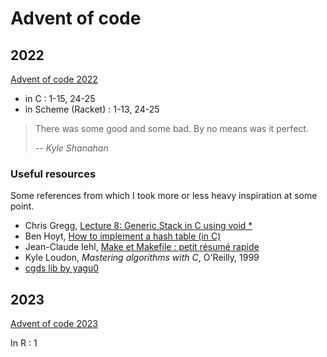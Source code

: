 # Advent of code

## 2022

[Advent of code 2022](https://adventofcode.com/2022)

- in C : 1-15, 24-25
- in Scheme (Racket) : 1-13, 24-25

> There was some good and some bad. By no means was it perfect.
>
> _-- Kyle Shanahan_

### Useful resources

Some references from which I took more or less heavy inspiration at some point.

- Chris Gregg, [Lecture 8: Generic Stack in C using void \*](https://youtu.be/vCwRbB7-igI)
- Ben Hoyt, [How to implement a hash table (in C)](https://benhoyt.com/writings/hash-table-in-c/)
- Jean-Claude Iehl, [Make et Makefile : petit résumé rapide](https://perso.univ-lyon1.fr/jean-claude.iehl/Public/educ/Makefile.html)
- Kyle Loudon, _Mastering algorithms with C_, O'Reilly, 1999
- [cgds lib by yagu0](https://github.com/yagu0/cgds/)

## 2023

[Advent of code 2023](https://adventofcode.com/2023)

In R : 1
